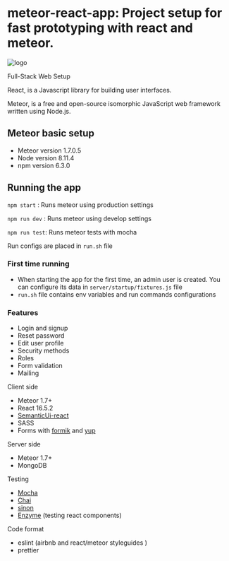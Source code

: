 # meteor-react-app: Project setup for fast prototyping with react and meteor.

![logo](https://imgur.com/BAzmlXJ)

Full-Stack Web Setup

React, is a Javascript library for building user interfaces.

Meteor, is a free and open-source isomorphic JavaScript web framework written using Node.js.

## Meteor basic setup

- Meteor version 1.7.0.5
- Node version 8.11.4
- npm version 6.3.0

## Running the app

`npm start` : Runs meteor using production settings

`npm run dev` : Runs meteor using develop settings

`npm run test`: Runs meteor tests with mocha

Run configs are placed in `run.sh` file

### First time running

- When starting the app for the first time, an admin user is created. You can configure its data in `server/startup/fixtures.js` file
- `run.sh` file contains env variables and run commands configurations

### Features

- Login and signup
- Reset password
- Edit user profile
- Security methods
- Roles
- Form validation
- Mailing

Client side

- Meteor 1.7+
- React 16.5.2
- [SemanticUi-react](http://react.semantic-ui.com/introduction/)
- SASS
- Forms with [formik](https://github.com/jaredpalmer/formik) and [yup](https://github.com/jquense/yup)

Server side

- Meteor 1.7+
- MongoDB

Testing

- [Mocha](https://mochajs.org/)
- [Chai](https://www.chaijs.com/)
- [sinon](https://sinonjs.org/)
- [Enzyme](https://github.com/airbnb/enzyme) (testing react components)

Code format

- eslint (airbnb and react/meteor styleguides )
- prettier
